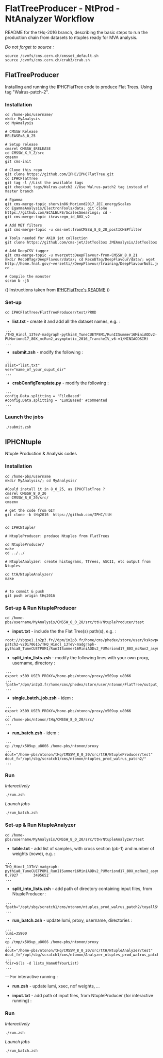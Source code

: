 # FlatTreeProducer - NtProd - NtAnalyzer Workflow

README for the tHq-2016 branch, describing the basic steps to run the production chain from datasets to ntuples ready for MVA analysis.

*Do not forget to source :*
```
source /cvmfs/cms.cern.ch/cmsset_default.sh
source /cvmfs/cms.cern.ch/crab3/crab.sh
```

## FlatTreeProducer

Installing and running the IPHCFlatTree code to produce Flat Trees. Using tag "Walrus-patch-2".

### Installation

```
cd /home-pbs/username/
mkdir MyAnalysis
cd MyAnalysis

# CMSSW Release
RELEASE=8_0_25

# Setup release
cmsrel CMSSW_$RELEASE
cd CMSSW_X_Y_Z/src
cmsenv
git cms-init

# Clone this repo
git clone https://github.com/IPHC/IPHCFlatTree.git
cd IPHCFlatTree
git tag -l //List the available tags
git checkout tags/Walrus-patch2 //Use Walrus-patch2 tag instead of master branch

# Egamma
git cms-merge-topic shervin86:Moriond2017_JEC_energyScales
cd EgammaAnalysis/ElectronTools/data; git clone https://github.com/ECALELFS/ScalesSmearings; cd -
git cms-merge-topic ikrav:egm_id_80X_v2

# Add MET filters
git cms-merge-topic -u cms-met:fromCMSSW_8_0_20_postICHEPfilter

# Tools needed for AK10 jet collection
git clone https://github.com/cms-jet/JetToolbox JMEAnalysis/JetToolbox 

# Add DeepCSV tagger
git cms-merge-topic -u mverzett:DeepFlavour-from-CMSSW_8_0_21
mkdir RecoBTag/DeepFlavour/data/; cd RecoBTag/DeepFlavour/data/; wget http://home.fnal.gov/~verzetti//DeepFlavour/training/DeepFlavourNoSL.json; cd -

# Compile the monster
scram b -j5
```

(( Instructions taken from [IPHCFlatTree's README](https://github.com/IPHC/IPHCFlatTree/tree/Walrus-patch2) ))


### Set-up


```
cd IPHCFlatTree/FlatTreeProducer/test/PROD
```
* **list.txt** - create it and add all the dataset names, e.g. : 

```
...
/THQ_Hincl_13TeV-madgraph-pythia8_TuneCUETP8M1/RunIISummer16MiniAODv2-PUMoriond17_80X_mcRun2_asymptotic_2016_TrancheIV_v6-v1/MINIAODSIM)
...
```

* **submit.zsh** - modify the following :

```
...
slist="list.txt"
ver="name_of_your_ouput_dir"
...
```

* **crabConfigTemplate.py** - modify the following :

```
...
config.Data.splitting = 'FileBased'
#config.Data.splitting = 'LumiBased' #commented
...
```


### Launch the jobs

```
./submit.zsh
```


## IPHCNtuple

Ntuple Production & Analysis codes

### Installation

```
cd /home-pbs/username
mkdir MyAnalysis/; cd MyAnalysis/

#Could install it in 8_0_25, as IPHCFlatTree ?
cmsrel CMSSW_8_0_20
cd CMSSW_8_0_20/src/
cmsenv

# get the code from GIT
git clone -b tHq2016  https://github.com/IPHC/ttH


cd IPHCNtuple/

# NtupleProducer: produce Ntuples from FlatTrees

cd NtupleProducer/
make
cd ../../

# NtupleAnalyzer: create histograms, TTrees, ASCII, etc output from Ntuples

cd ttH/NtupleAnalyzer/
make


# to commit & push 
git push origin tHq2016
```

### Set-up & Run NtupleProducer


```
cd /home-pbs/username/MyAnalysis/CMSSW_8_0_20/src/ttH/NtupleProducer/test
```

* **input.txt** - include the the Flat Tree(s) path(s), e.g. : 

```
root://sbgse1.in2p3.fr//dpm/in2p3.fr/home/cms/phedex/store/user/kskovpen/FlatTree/Walrus-patch2-v20170615/THQ_Hincl_13TeV-madgraph-pythia8_TuneCUETP8M1/RunIISummer16MiniAODv2_PUMoriond17_80X_mcRun2_asymptotic_2016_TrancheIV_v6_v1_MINIAODSIM/170615_174912/0000/output_1.root
```

* **split_into_lists.zsh** - modify the following lines with your own proxy, username, directory :

```
...
export x509_USER_PROXY=/home-pbs/ntonon/proxy/x509up_u8066
...
fpath="/dpm/in2p3.fr/home/cms/phedex/store/user/ntonon/FlatTree/output_dir/"
...
```


* **single_batch_job.zsh** - idem : 

```
...
export X509_USER_PROXY=/home-pbs/ntonon/proxy/x509up_u8066
...
cd /home-pbs/ntonon/tHq/CMSSW_8_0_20/src/
...
```

* **run_batch.zsh** - idem : 

```
...
cp /tmp/x509up_u8066 /home-pbs/ntonon/proxy
...
dout="/home-pbs/ntonon/tHq/CMSSW_8_0_20/src/ttH/NtupleProducer/test"
dout_f="/opt/sbg/scratch1/cms/ntonon/ntuples_prod_walrus_patch2/"
...
```

### Run

*Interactively*

```
./run.zsh
```

*Launch jobs*

```
./run_batch.zsh
```


### Set-up & Run NtupleAnalyzer


```
cd /home-pbs/username/MyAnalysis/CMSSW_8_0_20/src/ttH/NtupleAnalyzer/test
```
* **table.txt** - add list of samples, with cross section (pb-1) and number of weights (nowe), e.g. : 

```
...
THQ_Hincl_13TeV-madgraph-pythia8_TuneCUETP8M1_RunIISummer16MiniAODv2_PUMoriond17_80X_mcRun2_asymptotic_2016_TrancheIV_v6_v1_MINIAODSIM_0000       0.7927       3495652
...
```


* **split_into_lists.zsh** - add path of directory containing input files, from NtupleProducer : 

```
...
fpath="/opt/sbg/scratch1/cms/ntonon/ntuples_prod_walrus_patch2/toyallStat/"
...
```

* **run_batch.zsh** - update lumi, proxy, username, directories : 

```
...
lumi=35900
...
cp /tmp/x509up_u8066 /home-pbs/ntonon/proxy
...
dout="/home-pbs/ntonon/tHq/CMSSW_8_0_20/src/ttH/NtupleAnalyzer/test"
dout_f="/opt/sbg/scratch1/cms/ntonon/Analyzer_ntuples_prod_walrus_patch2/"
...
fdir=$(ls -d lists_NameOfYourList)
...
```

-- For interactive running : 

* **run.zsh** - update lumi, xsec, nof weights, ... 

* **input.txt** - add path of input files, from NtupleProducer (for interactive running) : 


### Run

*Interactively*

```
./run.zsh
```

*Launch jobs*

```
./run_batch.zsh
```

